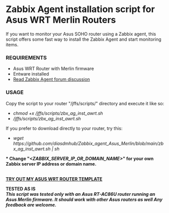 # Zabbix Agent installation script for Asus WRT Merlin Routers

If you want to monitor your Asus SOHO router using a Zabbix agent, this script offers some fast way to install the Zabbix Agent and start monitoring items.


### REQUIREMENTS

<UL>
  <LI>Asus WRT Router with Merlin firmware
  <LI>Entware installed
  <LI><a href="https://www.snbforums.com/threads/rt-ac86u-with-zabbix-agent.64343/#post-645193">Read Zabbix Agent forum discussion</a>
</UL>


### USAGE

Copy the script to your router "/jffs/scripts/" directory and execute it like so:
<i>
<UL>
  <LI>chmod +x /jffs/scripts/zbx_ag_inst_awrt.sh
  <LI>/jffs/scripts/zbx_ag_inst_awrt.sh <ZABBIX_SERVER_IP_OR_DOMAIN_NAME>
</UL>
</i>

If you prefer to download directly to your router, try this:
<i>
<UL>
  <LI>wget https://github.com/diasdmhub/Zabbix_agent_Asus_Merlin/blob/main/zbx_ag_inst_awrt.sh | sh <ZABBIX_SERVER_IP_OR_DOMAIN_NAME>
</UL>
</i>


<strong><p>* Change "<i><ZABBIX_SERVER_IP_OR_DOMAIN_NAME></i>" for your own Zabbix server IP address or domain name.</strong>

<BR><strong><a href="https://github.com/diasdmhub/Zabbix_Template_Asus_Merlin">TRY OUT MY ASUS WRT ROUTER TEMPLATE</a></strong>

<strong>TESTED AS IS</strong>
<BR>
<strong><i>
  This script was tested only with an Asus RT-AC86U router running an Asus Merlin firmware.
  It should work with other Asus routers as well
  Any feedback are welcome.
</i></strong>
